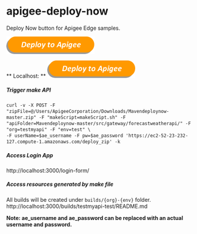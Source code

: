 # apigee-deploy-now
Deploy Now button for Apigee Edge samples.

[![Deploy to Apigee](./images/deploy_to_apigee.png)](https://ec2-52-23-232-127.compute-1.amazonaws.com/login-form/?repo=https://github.com/dzuluaga/Mavendeploynow.git&apiFolder=/src/gateway/forecastweatherapi/&makeScript=makeScript.sh)

** Localhost: **
[![Deploy to Apigee](./images/deploy_to_apigee.png)](http://localhost:3000/login-form/?repo=https://github.com/dzuluaga/Mavendeploynow.git&apiFolder=/src/gateway/forecastweatherapi/&makeScript=makeScript.sh)

##### Trigger make API
```shell
curl -v -X POST -F "zipFile=@/Users/ApigeeCorporation/Downloads/Mavendeploynow-master.zip" -F "makeScript=makeScript.sh" -F "apiFolder=Mavendeploynow-master/src/gateway/forecastweatherapi/" -F "org=testmyapi" -F "env=test" \
-F userName=$ae_username -F pw=$ae_password 'https://ec2-52-23-232-127.compute-1.amazonaws.com/deploy_zip' -k
```

##### Access Login App
http://localhost:3000/login-form/

##### Access resources generated by make file
All builds will be created under ```builds/{org}-{env}``` folder.
http://localhost:3000/builds/testmyapi-test/README.md

**Note: ae_username and ae_password can be replaced with an actual username and password.**

